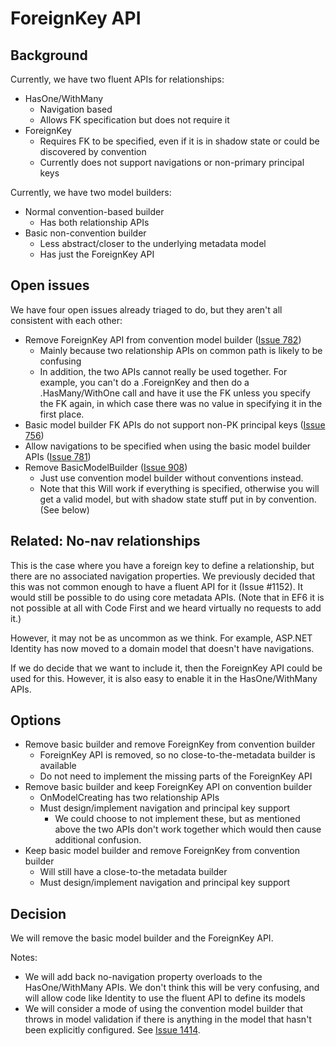 # ForeignKey API

## Background

Currently, we have two fluent APIs for relationships:
- HasOne/WithMany
  - Navigation based
  - Allows FK specification but does not require it
- ForeignKey
  - Requires FK to be specified, even if it is in shadow state or could be discovered by convention
  - Currently does not support navigations or non-primary principal keys

Currently, we have two model builders:
- Normal convention-based builder
  - Has both relationship APIs
- Basic non-convention builder
  - Less abstract/closer to the underlying metadata model
  - Has just the ForeignKey API

## Open issues

We have four open issues already triaged to do, but they aren't all consistent with each other:
- Remove ForeignKey API from convention model builder ([Issue 782](https://github.com/aspnet/EntityFramework/issues/782))
  - Mainly because two relationship APIs on common path is likely to be confusing
  - In addition, the two APIs cannot really be used together. For example, you can't do a .ForeignKey and then do a .HasMany/WithOne call and have it use the FK unless you specify the FK again, in which case there was no value in specifying it in the first place.
- Basic model builder FK APIs do not support non-PK principal keys ([Issue 756](https://github.com/aspnet/EntityFramework/issues/756))
- Allow navigations to be specified when using the basic model builder APIs ([Issue 781](https://github.com/aspnet/EntityFramework/issues/781))
- Remove BasicModelBuilder ([Issue 908](https://github.com/aspnet/EntityFramework/issues/908))
  - Just use convention model builder without conventions instead.
  - Note that this Will work if everything is specified, otherwise you will get a valid model, but with shadow state stuff put in by convention. (See below)

## Related: No-nav relationships

This is the case where you have a foreign key to define a relationship, but there are no associated navigation properties. We previously decided that this was not common enough to have a fluent API for it (Issue #1152). It would still be possible to do using core metadata APIs. (Note that in EF6 it is not possible at all with Code First and we heard virtually no requests to add it.)

However, it may not be as uncommon as we think. For example, ASP.NET Identity has now moved to a domain model that doesn't have navigations.

If we do decide that we want to include it, then the ForeignKey API could be used for this. However, it is also easy to enable it in the HasOne/WithMany APIs.

## Options

- Remove basic builder and remove ForeignKey from convention builder
  - ForeignKey API is removed, so no close-to-the-metadata builder is available
  - Do not need to implement the missing parts of the ForeignKey API
- Remove basic builder and keep ForeignKey API on convention builder
  - OnModelCreating has two relationship APIs
  - Must design/implement navigation and principal key support
    - We could choose to not implement these, but as mentioned above the two APIs don't work together which would then cause additional confusion.
- Keep basic model builder and remove ForeignKey from convention builder
  - Will still have a close-to-the metadata builder
  - Must design/implement navigation and principal key support

## Decision

We will remove the basic model builder and the ForeignKey API.

Notes:
 - We will add back no-navigation property overloads to the HasOne/WithMany APIs. We don't think this will be very confusing, and will allow code like Identity to use the fluent API to define its models
 - We will consider a mode of using the convention model builder that throws in model validation if there is anything in the model that hasn't been explicitly configured. See [Issue 1414](https://github.com/aspnet/EntityFramework/issues/1414).